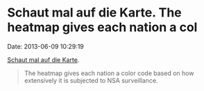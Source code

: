Schaut mal auf die Karte. The heatmap gives each nation a col
=============================================================

Date: 2013-06-09 10:29:19

[Schaut mal auf die
Karte](http://www.guardian.co.uk/world/2013/jun/08/nsa-boundless-informant-global-datamining).

> The heatmap gives each nation a color code based on how extensively it
> is subjected to NSA surveillance.
